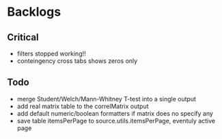 # Backlogs

## Critical

- filters stopped working!!
- conteingency cross tabs shows zeros only

## Todo

- merge Student/Welch/Mann-Whitney T-test into a single output
- add real matrix table to the correlMatrix output
- add default numeric/boolean formatters if matrix does no specify any
- save table itemsPerPage to source.utils.itemsPerPage, eventuly active page

